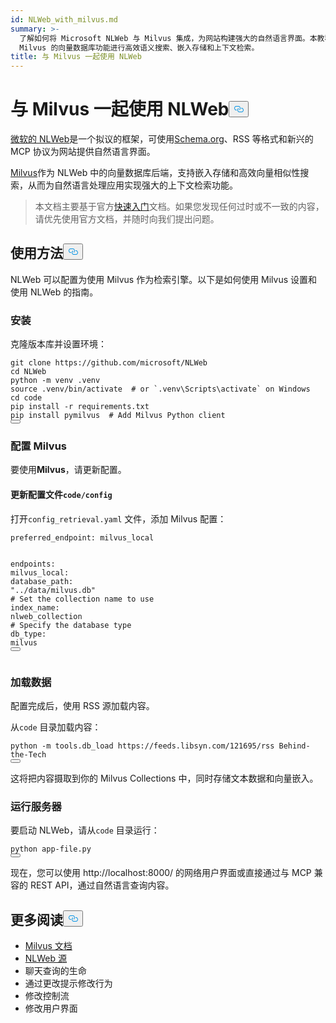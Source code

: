```yaml
---
id: NLWeb_with_milvus.md
summary: >-
  了解如何将 Microsoft NLWeb 与 Milvus 集成，为网站构建强大的自然语言界面。本教程演示了如何在 NLWeb 应用程序中利用
  Milvus 的向量数据库功能进行高效语义搜索、嵌入存储和上下文检索。
title: 与 Milvus 一起使用 NLWeb
---
```

<h1 id="Using-NLWeb-with-Milvus" class="common-anchor-header">与 Milvus 一起使用 NLWeb<button data-href="#Using-NLWeb-with-Milvus" class="anchor-icon" translate="no">
      <svg translate="no"
        aria-hidden="true"
        focusable="false"
        height="20"
        version="1.1"
        viewBox="0 0 16 16"
        width="16"
      >
        <path
          fill="#0092E4"
          fill-rule="evenodd"
          d="M4 9h1v1H4c-1.5 0-3-1.69-3-3.5S2.55 3 4 3h4c1.45 0 3 1.69 3 3.5 0 1.41-.91 2.72-2 3.25V8.59c.58-.45 1-1.27 1-2.09C10 5.22 8.98 4 8 4H4c-.98 0-2 1.22-2 2.5S3 9 4 9zm9-3h-1v1h1c1 0 2 1.22 2 2.5S13.98 12 13 12H9c-.98 0-2-1.22-2-2.5 0-.83.42-1.64 1-2.09V6.25c-1.09.53-2 1.84-2 3.25C6 11.31 7.55 13 9 13h4c1.45 0 3-1.69 3-3.5S14.5 6 13 6z"
        ></path>
      </svg>
    </button></h1><p><a href="https://github.com/microsoft/NLWeb">微软的 NLWeb</a>是一个拟议的框架，可使用<a href="https://schema.org/">Schema.org</a>、RSS 等格式和新兴的 MCP 协议为网站提供自然语言界面。</p>
<p><a href="https://milvus.io/">Milvus</a>作为 NLWeb 中的向量数据库后端，支持嵌入存储和高效向量相似性搜索，从而为自然语言处理应用实现强大的上下文检索功能。</p>
<blockquote>
<p>本文档主要基于官方<a href="https://github.com/microsoft/NLWeb/blob/main/HelloWorld.md">快速入门</a>文档。如果您发现任何过时或不一致的内容，请优先使用官方文档，并随时向我们提出问题。</p>
</blockquote>
<h2 id="Usage" class="common-anchor-header">使用方法<button data-href="#Usage" class="anchor-icon" translate="no">
      <svg translate="no"
        aria-hidden="true"
        focusable="false"
        height="20"
        version="1.1"
        viewBox="0 0 16 16"
        width="16"
      >
        <path
          fill="#0092E4"
          fill-rule="evenodd"
          d="M4 9h1v1H4c-1.5 0-3-1.69-3-3.5S2.55 3 4 3h4c1.45 0 3 1.69 3 3.5 0 1.41-.91 2.72-2 3.25V8.59c.58-.45 1-1.27 1-2.09C10 5.22 8.98 4 8 4H4c-.98 0-2 1.22-2 2.5S3 9 4 9zm9-3h-1v1h1c1 0 2 1.22 2 2.5S13.98 12 13 12H9c-.98 0-2-1.22-2-2.5 0-.83.42-1.64 1-2.09V6.25c-1.09.53-2 1.84-2 3.25C6 11.31 7.55 13 9 13h4c1.45 0 3-1.69 3-3.5S14.5 6 13 6z"
        ></path>
      </svg>
    </button></h2><p>NLWeb 可以配置为使用 Milvus 作为检索引擎。以下是如何使用 Milvus 设置和使用 NLWeb 的指南。</p>
<h3 id="Installation" class="common-anchor-header">安装</h3><p>克隆版本库并设置环境：</p>
<pre><code translate="no" class="language-bash">git <span class="hljs-built_in">clone</span> https://github.com/microsoft/NLWeb
<span class="hljs-built_in">cd</span> NLWeb
python -m venv .venv
<span class="hljs-built_in">source</span> .venv/bin/activate  <span class="hljs-comment"># or `.venv\Scripts\activate` on Windows</span>
<span class="hljs-built_in">cd</span> code
pip install -r requirements.txt
pip install pymilvus  <span class="hljs-comment"># Add Milvus Python client</span>
<button class="copy-code-btn"></button></code></pre>
<h3 id="Configuring-Milvus" class="common-anchor-header">配置 Milvus</h3><p>要使用<strong>Milvus</strong>，请更新配置。</p>
<h4 id="Update-config-files-in-codeconfig" class="common-anchor-header">更新配置文件<code translate="no">code/config</code></h4><p>打开<code translate="no">config_retrieval.yaml</code> 文件，添加 Milvus 配置：</p>
<pre><code translate="no" class="language-yaml"><span class="hljs-attr">preferred_endpoint:</span> <span class="hljs-string">milvus_local</span>

<span class="hljs-attr">endpoints:</span>
  <span class="hljs-attr">milvus_local:</span>
    <span class="hljs-attr">database_path:</span> <span class="hljs-string">&quot;../data/milvus.db&quot;</span>
    <span class="hljs-comment"># Set the collection name to use</span>
    <span class="hljs-attr">index_name:</span> <span class="hljs-string">nlweb_collection</span>
    <span class="hljs-comment"># Specify the database type</span>
    <span class="hljs-attr">db_type:</span> <span class="hljs-string">milvus</span>
<button class="copy-code-btn"></button></code></pre>
<h3 id="Loading-Data" class="common-anchor-header">加载数据</h3><p>配置完成后，使用 RSS 源加载内容。</p>
<p>从<code translate="no">code</code> 目录加载内容：</p>
<pre><code translate="no" class="language-bash">python -m tools.db_load https://feeds.libsyn.com/121695/rss Behind-the-Tech
<button class="copy-code-btn"></button></code></pre>
<p>这将把内容摄取到你的 Milvus Collections 中，同时存储文本数据和向量嵌入。</p>
<h3 id="Running-the-Server" class="common-anchor-header">运行服务器</h3><p>要启动 NLWeb，请从<code translate="no">code</code> 目录运行：</p>
<pre><code translate="no" class="language-bash">python app-file.py
<button class="copy-code-btn"></button></code></pre>
<p>现在，您可以使用 http://localhost:8000/ 的网络用户界面或直接通过与 MCP 兼容的 REST API，通过自然语言查询内容。</p>
<h2 id="Further-Reading" class="common-anchor-header">更多阅读<button data-href="#Further-Reading" class="anchor-icon" translate="no">
      <svg translate="no"
        aria-hidden="true"
        focusable="false"
        height="20"
        version="1.1"
        viewBox="0 0 16 16"
        width="16"
      >
        <path
          fill="#0092E4"
          fill-rule="evenodd"
          d="M4 9h1v1H4c-1.5 0-3-1.69-3-3.5S2.55 3 4 3h4c1.45 0 3 1.69 3 3.5 0 1.41-.91 2.72-2 3.25V8.59c.58-.45 1-1.27 1-2.09C10 5.22 8.98 4 8 4H4c-.98 0-2 1.22-2 2.5S3 9 4 9zm9-3h-1v1h1c1 0 2 1.22 2 2.5S13.98 12 13 12H9c-.98 0-2-1.22-2-2.5 0-.83.42-1.64 1-2.09V6.25c-1.09.53-2 1.84-2 3.25C6 11.31 7.55 13 9 13h4c1.45 0 3-1.69 3-3.5S14.5 6 13 6z"
        ></path>
      </svg>
    </button></h2><ul>
<li><a href="https://milvus.io/docs">Milvus 文档</a></li>
<li><a href="https://github.com/microsoft/NLWeb">NLWeb 源</a></li>
<li>聊天查询的生命</li>
<li>通过更改提示修改行为</li>
<li>修改控制流</li>
<li>修改用户界面</li>
</ul>
